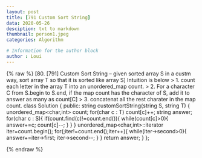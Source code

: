 ```yaml
---
layout: post
title: [791 Custom Sort String]
data: 2020-05-26
desciption: txt to markdown
thumbnail: person1.jpeg
categories: Algorithm

# Information for the author block
author : Loui
---
```


{% raw %}
	﻿[80. [791] Custom Sort String – given sorted array S in a custm way, sort array T so that it is sorted like array S]
	  Intuition is below
	> 1. count each letter in the array T into an unordered_map count.
	> 2. For a character C from S.begin to S.end, if the map count has the character of S, add it to answer as many as count[C]
	> 3. concatenat all the rest charater in the map count.
	class Solution {
	public:
	    string customSortString(string S, string T) {
	        unordered_map<char,int> count;
	        for(char c : T)
	            count[c]++;
	        string answer;
	        for(char c : S){
	            if(count.find(c)!=count.end()){
	                while(count[c]>0){
	                    answer+=c;
	                    count[c]--;
	                }
	            }
	        }
	        unordered_map<char,int>::iterator iter=count.begin();
	        for(;iter!=count.end();iter++){
	            while(iter->second>0){
	                answer+=iter->first;
	                iter->second--;
	            }
	        }
	        return answer;
	    }
	};
	
{% endraw %}

